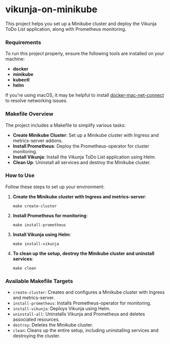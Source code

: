 # vikunja-on-minikube

This project helps you set up a Minikube cluster and deploy the Vikunja ToDo List application, along with Prometheus monitoring.

### Requirements

To run this project properly, ensure the following tools are installed on your machine:

- **docker**
- **minikube**
- **kubectl**
- **helm**

If you're using macOS, it may be helpful to install [docker-mac-net-connect](https://github.com/chipmk/docker-mac-net-connect) to resolve networking issues.

### Makefile Overview

The project includes a Makefile to simplify various tasks:

- **Create Minikube Cluster**: Set up a Minikube cluster with Ingress and metrics-server addons.
- **Install Prometheus**: Deploy the Prometheus-operator for cluster monitoring.
- **Install Vikunja**: Install the Vikunja ToDo List application using Helm.
- **Clean Up**: Uninstall all services and destroy the Minikube cluster.

### How to Use

Follow these steps to set up your environment:

1. **Create the Minikube cluster with Ingress and metrics-server**:

   ```
   make create-cluster
   ```

2. **Install Prometheus for monitoring**:

   ```
   make install-prometheus
   ```

3. **Install Vikunja using Helm**:

   ```
   make install-vikunja
   ```

4. **To clean up the setup, destroy the Minikube cluster and uninstall services**:

   ```
   make clean
   ```

### Available Makefile Targets

- `create-cluster`: Creates and configures a Minikube cluster with Ingress and metrics-server.
- `install-prometheus`: Installs Prometheus-operator for monitoring.
- `install-vikunja`: Deploys Vikunja using Helm.
- `uninstall-all`: Uninstalls Vikunja and Prometheus and deletes associated resources.
- `destroy`: Deletes the Minikube cluster.
- `clean`: Cleans up the entire setup, including uninstalling services and destroying the cluster.

